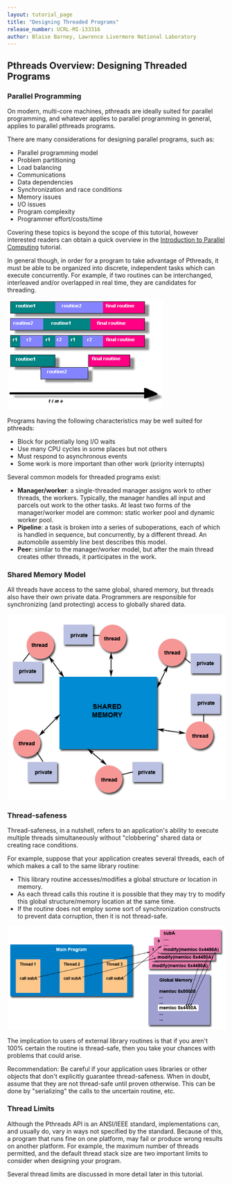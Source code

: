 ```yaml
---
layout: tutorial_page
title: "Designing Threaded Programs"
release_number: UCRL-MI-133316
author: Blaise Barney, Lawrence Livermore National Laboratory
---
```

## Pthreads Overview: Designing Threaded Programs

### Parallel Programming

On modern, multi-core machines, pthreads are ideally suited for parallel programming, and whatever applies to parallel programming in general, applies to parallel pthreads programs.

There are many considerations for designing parallel programs, such as:

* Parallel programming model
* Problem partitioning
* Load balancing
* Communications
* Data dependencies
* Synchronization and race conditions
* Memory issues
* I/O issues
* Program complexity
* Programmer effort/costs/time

Covering these topics is beyond the scope of this tutorial, however interested readers can obtain a quick overview in the [Introduction to Parallel Computing](https://hpc.llnl.gov/training/tutorials/introduction-parallel-computing-tutorial) tutorial.

In general though, in order for a program to take advantage of Pthreads, it must be able to be organized into discrete, independent tasks which can execute concurrently. For example, if two routines can be interchanged, interleaved and/or overlapped in real time, they are candidates for threading.

![concurrent](images/concurrent.gif)

Programs having the following characteristics may be well suited for pthreads:

* Block for potentially long I/O waits
* Use many CPU cycles in some places but not others
* Must respond to asynchronous events
* Some work is more important than other work (priority interrupts)

Several common models for threaded programs exist:

* **Manager/worker**: a single-threaded manager assigns work to other threads, the workers. Typically, the manager handles all input and parcels out work to the other tasks. At least two forms of the manager/worker model are common: static worker pool and dynamic worker pool.
* **Pipeline**: a task is broken into a series of suboperations, each of which is handled in sequence, but concurrently, by a different thread. An automobile assembly line best describes this model.
* **Peer**: similar to the manager/worker model, but after the main thread creates other threads, it participates in the work.

### Shared Memory Model

All threads have access to the same global, shared memory, but threads also have their own private data. Programmers are responsible for synchronizing (and protecting) access to globally shared data.

![sharedMemoryModel](images/sharedMemoryModel.gif)

### Thread-safeness

Thread-safeness, in a nutshell, refers to an application's ability to execute multiple threads simultaneously without "clobbering" shared data or creating race conditions.

For example, suppose that your application creates several threads, each of which makes a call to the same library routine:

* This library routine accesses/modifies a global structure or location in memory.
* As each thread calls this routine it is possible that they may try to modify this global structure/memory location at the same time.
* If the routine does not employ some sort of synchronization constructs to prevent data corruption, then it is not thread-safe.

![threadUnsafe](images/threadUnsafe.gif)

The implication to users of external library routines is that if you aren't 100% certain the routine is thread-safe, then you take your chances with problems that could arise.

Recommendation: Be careful if your application uses libraries or other objects that don't explicitly guarantee thread-safeness. When in doubt, assume that they are not thread-safe until proven otherwise. This can be done by "serializing" the calls to the uncertain routine, etc.

### Thread Limits

Although the Pthreads API is an ANSI/IEEE standard, implementations can, and usually do, vary in ways not specified by the standard. Because of this, a program that runs fine on one platform, may fail or produce wrong results on another platform. For example, the maximum number of threads permitted, and the default thread stack size are two important limits to consider when designing your program.

Several thread limits are discussed in more detail later in this tutorial.
